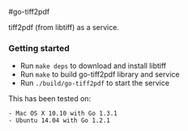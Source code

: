 #go-tiff2pdf

tiff2pdf (from libtiff) as a service.

### Getting started

- Run `make deps` to download and install libtiff
- Run `make` to build go-tiff2pdf library and service
- Run `./build/go-tiff2pdf` to start the service

This has been tested on:

    - Mac OS X 10.10 with Go 1.3.1
    - Ubuntu 14.04 with Go 1.2.1
